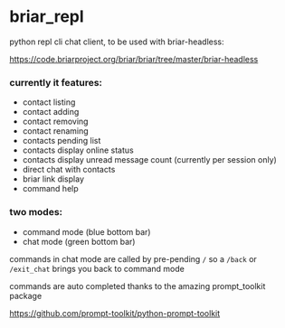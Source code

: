 # briar_repl

python repl cli chat client, to be used with briar-headless:

https://code.briarproject.org/briar/briar/tree/master/briar-headless

### currently it features:
* contact listing
* contact adding
* contact removing
* contact renaming
* contacts pending list
* contacts display online status
* contacts display unread message count (currently per session only)
* direct chat with contacts
* briar link display
* command help

### two modes:
* command mode (blue bottom bar)
* chat mode    (green bottom bar)

commands in chat mode are called by pre-pending `/` so a `/back` or `/exit_chat` brings you back to command mode

commands are auto completed thanks to the amazing prompt_toolkit package

https://github.com/prompt-toolkit/python-prompt-toolkit
